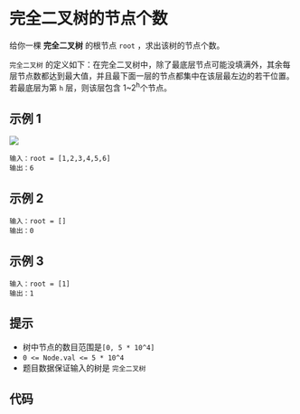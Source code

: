 # 完全二叉树的节点个数
<algorithmLevel level="1"/>

给你一棵 **完全二叉树** 的根节点 `root` ，求出该树的节点个数。

`完全二叉树` 的定义如下：在完全二叉树中，除了最底层节点可能没填满外，其余每层节点数都达到最大值，并且最下面一层的节点都集中在该层最左边的若干位置。若最底层为第 `h` 层，则该层包含 1~2<sup>h</sup>个节点。

## **示例 1**
![](https://assets.leetcode.com/uploads/2021/01/14/complete.jpg)

```
输入：root = [1,2,3,4,5,6]
输出：6
```
## **示例 2**
```
输入：root = []
输出：0
```
## **示例 3**
```
输入：root = [1]
输出：1
```


## 提示

- 树中节点的数目范围是`[0, 5 * 10^4]`
- `0 <= Node.val <= 5 * 10^4`
- 题目数据保证输入的树是 `完全二叉树`

## 代码
<stackblitz project-id="the-number-of-nodes-in-a-complete-binary-tree"/>



